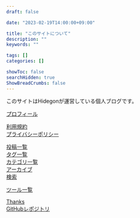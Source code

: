 ```yaml
---
draft: false

date: "2023-02-19T14:00:00+09:00"

title: "このサイトについて"
description: ""
keywords: ""

tags: []
categories: []

showToc: false
searchHidden: true
ShowBreadCrumbs: false
---
```


このサイトはHidegonが運営している個人ブログです。  

[プロフィール](/pages/profile/)  

[利用規約](/pages/terms/)  
[プライバシーポリシー](/pages/privacy-policy/)  
<!-- [お問い合わせ](/pages/contact/)   -->

[投稿一覧](/posts/)  
[タグ一覧](/tags/)  
[カテゴリ一覧](/categories/)  
[アーカイブ](/archives/)  
[検索](/search/)  

[ツール一覧](/pages/tools/)  

[Thanks](/pages/thanks/)  
[GitHubレポジトリ](https://github.com/HidegonSan/blog/)  
